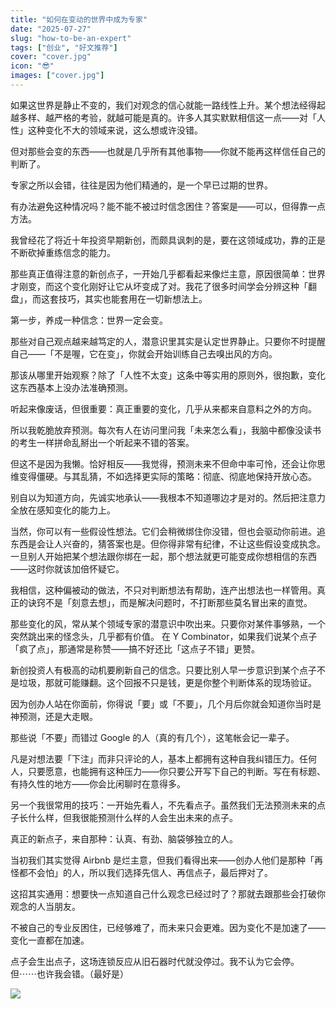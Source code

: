 ```yaml
---
title: "如何在变动的世界中成为专家"
date: "2025-07-27"
slug: "how-to-be-an-expert"
tags: ["创业", "好文推荐"]
cover: "cover.jpg"
icon: "😎"
images: ["cover.jpg"]
---
```

如果这世界是静止不变的，我们对观念的信心就能一路线性上升。某个想法经得起越多样、越严格的考验，就越可能是真的。许多人其实默默相信这一点——对「人性」这种变化不大的领域来说，这么想或许没错。



但对那些会变的东西——也就是几乎所有其他事物——你就不能再这样信任自己的判断了。



专家之所以会错，往往是因为他们精通的，是一个早已过期的世界。



有办法避免这种情况吗？能不能不被过时信念困住？答案是——可以，但得靠一点方法。



我曾经花了将近十年投资早期新创，而颇具讽刺的是，要在这领域成功，靠的正是不断砍掉重练信念的能力。



那些真正值得注意的新创点子，一开始几乎都看起来像烂主意，原因很简单：世界才刚变，而这个变化刚好让它从坏变成了对。我花了很多时间学会分辨这种「翻盘」，而这套技巧，其实也能套用在一切新想法上。



第一步，养成一种信念：世界一定会变。



那些对自己观点越来越笃定的人，潜意识里其实是认定世界静止。只要你不时提醒自己——「不是喔，它在变」，你就会开始训练自己去嗅出风的方向。



那该从哪里开始观察？除了「人性不太变」这条中等实用的原则外，很抱歉，变化这东西基本上没办法准确预测。



听起来像废话，但很重要：真正重要的变化，几乎从来都来自意料之外的方向。



所以我乾脆放弃预测。每次有人在访问里问我「未来怎么看」，我脑中都像没读书的考生一样拼命乱掰出一个听起来不错的答案。



但这不是因为我懒。恰好相反——我觉得，预测未来不但命中率可怜，还会让你思维变得僵硬。与其乱猜，不如选择更实际的策略：彻底、彻底地保持开放心态。



别自以为知道方向，先诚实地承认——我根本不知道哪边才是对的。然后把注意力全放在感知变化的能力上。



当然，你可以有一些假设性想法。它们会稍微绑住你没错，但也会驱动你前进。追东西是会让人兴奋的，猜答案也是。但你得非常有纪律，不让这些假设变成执念。
一旦别人开始把某个想法跟你绑在一起，那个想法就更可能变成你想相信的东西——这时你就该加倍怀疑它。



我相信，这种偏被动的做法，不只对判断想法有帮助，连产出想法也一样管用。真正的诀窍不是「刻意去想」，而是解决问题时，不打断那些莫名冒出来的直觉。



那些变化的风，常从某个领域专家的潜意识中吹出来。只要你对某件事够熟，一个突然跳出来的怪念头，几乎都有价值。
在 Y Combinator，如果我们说某个点子「疯了点」，那通常是称赞——搞不好还比「这点子不错」更赞。



新创投资人有极高的动机要刷新自己的信念。只要比别人早一步意识到某个点子不是垃圾，那就可能赚翻。这个回报不只是钱，更是你整个判断体系的现场验证。



因为创办人站在你面前，你得说「要」或「不要」，几个月后你就会知道你当时是神预测，还是大走眼。



那些说「不要」而错过 Google 的人（真的有几个），这笔帐会记一辈子。



凡是对想法要「下注」而非只评论的人，基本上都拥有这种自我纠错压力。任何人，只要愿意，也能拥有这种压力——你只要公开写下自己的判断。写在有标题、有持久性的地方——你会比闲聊时在意得多。



另一个我很常用的技巧：一开始先看人，不先看点子。虽然我们无法预测未来的点子长什么样，但我很能预测什么样的人会生出未来的点子。



真正的新点子，来自那种：认真、有劲、脑袋够独立的人。



当初我们其实觉得 Airbnb 是烂主意，但我们看得出来——创办人他们是那种「再怪都不会怕」的人，所以我们选择先信人、再信点子，最后押对了。



这招其实通用：想要快一点知道自己什么观念已经过时了？那就去跟那些会打破你观念的人当朋友。



不被自己的专业反困住，已经够难了，而未来只会更难。因为变化不是加速了——变化一直都在加速。



点子会生出点子，这场连锁反应从旧石器时代就没停过。我不认为它会停。
但⋯⋯也许我会错。（最好是）




![](https://prod-files-secure.s3.us-west-2.amazonaws.com/112d0858-5090-4d34-a606-b75eb8d65fd2/46476355-9cf3-4e99-9b7a-3531bc426380/1000202064.png?X-Amz-Algorithm=AWS4-HMAC-SHA256&X-Amz-Content-Sha256=UNSIGNED-PAYLOAD&X-Amz-Credential=ASIAZI2LB466S4WGNF5U%2F20250916%2Fus-west-2%2Fs3%2Faws4_request&X-Amz-Date=20250916T204412Z&X-Amz-Expires=3600&X-Amz-Security-Token=IQoJb3JpZ2luX2VjEBwaCXVzLXdlc3QtMiJHMEUCIDINMsTINZ2XMvooAhYTko4mKmafBjFSRMF%2F3yxPUqOaAiEA4s8J%2FqLylOIaSr%2BCcsLU%2BTtkF0YKrGpLAT4%2FYFq47gQqiAQIlf%2F%2F%2F%2F%2F%2F%2F%2F%2F%2FARAAGgw2Mzc0MjMxODM4MDUiDNYzZUqYTxYx0T1C1SrcAykTfeaxcLiWHkqv%2BZugFMjRWmSlbq2kZY8G4DC6RIIt4QclHnM2qAPbm8XBOS4Jiy0nWcxks%2FAHvSJgGlW4cRcwObbG%2FD4isD3YMBOsDHaDN%2B2HYb4wAzZ4ucNF4QLaJCA3ymXIZ5xSlAb%2BjB%2BWBzlYRpC1NyWxXPvn6fhJ%2FMGu1GhZo7xxn9alxk0KoKjgijpVZJbnS6MZIyj587h6eZjC9eMWeJBcuoYWS2KRE1RvXmYRSQspZ7Vbc9HJV2h9zqIR3Xv5L2%2BW%2FrTTMloztY9gPnD8Pzf9Zdh2ZocfzQUBjrulvYvjwaxMtc2LuH9oFRSpDOL0ZEF9hZHLcVpUyfPsAlg0H5Rstk4gu0MlA78YJ4mNUs%2F%2BF0rl5HKvcy6tRVSY8SSvT9qo3RJmls7NFlbuW8BAZoGnf4gJcIxDRfXWZPX%2Bk%2FEIRLCdDq%2Fnt4keeJ%2BsuQVUki0dEIJa0M8c2T6PfnY5fgKw7tNJnIO5HUJ977OHKb9NKqPGXd27mKfCf0V%2B5qN7CaWDEd0MIcLWXe1BJSP6pyLLX1MYVQFntnd0l%2Bw9u54IaZvcTAmWtSa5S15FynEu816Nxf59HCuwie9vjPKvK5mySOo9qzn%2BJ%2BSJk7UGlryxdiIbZ1MbMIqDp8YGOqUBYi8gYabtHOyLznthXeKuRCUz5W%2FUcUenLns9Rj3axv92%2BRzoxaGKoDKNq74TBCgPMy0klJPlXHVuL9E49knSlebR63TPfGEeiuvihS64hWqtAlkaif2MnZGeshoOJV%2FPojdXxYlI7tiKd%2B6Hfb48ADUuM3U4nPR0NMRnT2x1EOVaQmdVAhjF6WkbLbdt%2BCPDQ3HyNOWzAnbsb7HOXLea%2B9rg6ybA&X-Amz-Signature=5fb6c35f65cff0657606d5124e479b5778eb25a6896228f8144706b1468b5232&X-Amz-SignedHeaders=host&x-amz-checksum-mode=ENABLED&x-id=GetObject)

